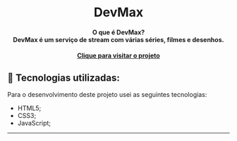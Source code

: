 <h1 align="center">
  <br>DevMax
</h1>

<h4 align="center">
     O que é DevMax?<br>
     DevMax é um serviço de stream com várias séries, filmes e desenhos.
</h4>

<h4 align="center"><a href="https://abraaowendel.github.io/DevMax/" target="_blank">Clique para visitar o projeto</a></h4>

## 💼 Tecnologias utilizadas:

Para o desenvolvimento deste projeto usei as seguintes tecnologias:

- HTML5;
- CSS3;
- JavaScript;

---
